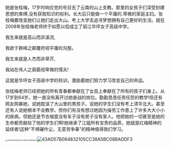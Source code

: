 她是张桂梅，17岁时响应党的号召去了云南的山上支教。那里的女孩子们深受封建思想的束缚,没有获取知识的权利。长大后只能做一个平庸的.卑微的家庭主妇。张桂梅要改变她们让她们走出大山。考上大学去追寻梦想拥有自己更好的生活。就在2008年张桂梅老师终于如愿以偿成立了丽江华坪女子高级中学。  

我生来就是高山而非溪流,  

我欲于群峰之颠覆府视平庸的沟壑。  

我生来就是人杰而非草芥,  

我站在伟人之肩藐视卑微的懦夫!  

这就是华坪女子高级中学的校训，激励着她们努力学习改变自己的命运。  

张桂梅老师已经把她的所有青春都奉献在了女高上奉献在了所有的孩子们身上。从17岁到64岁。她一直没有离开过她奋战的岗位。勤勤恳恳任劳任怨的教学!但还有网友网暴她，说她耽误了大山里的男孩子。说她的学生们没有考上清华北大。甚至还有人说她根本不会教学。但你们有没有想过她因为操劳工作患上了许多大大小小的疾病。但她还是节衣缩食没有车子没有房子没有家人。他把她的一切甚至是她的生命都贡献给了他的学生们啊!她继承了江姐所有宝贵的品质，她就是红梅精神的延续者!这种“不惧碾作尘，无意苦争春"的精神值得我们学习。



<img src="file:///C:/Users/%E8%8B%91%E8%88%92%E5%BD%A4/Documents/Tencent%20Files/1749771463/Image/C2C/43AD57B084832105CC38A5BC08BADDF3.jpg" title="" alt="43AD57B084832105CC38A5BC08BADDF3" style="zoom:33%;">![43AD57B084832105CC38A5BC08BADDF3](https://github.com/shutong666666/-/assets/152010343/b040daf2-42f5-431b-841e-b0010be3624a)

